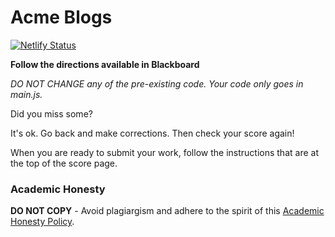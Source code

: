 # Acme Blogs

[![Netlify Status](https://api.netlify.com/api/v1/badges/30a41894-c864-418e-94b1-315cb66675bc/deploy-status)](https://app.netlify.com/sites/andrew-velez-fhsu-inf-651-final/deploys)

**Follow the directions available in Blackboard** 

_DO NOT CHANGE any of the pre-existing code. Your code only goes in main.js._

Did you miss some?

It's ok. Go back and make corrections. Then check your score again!

When you are ready to submit your work, follow the instructions that are at the top of the score page.

### Academic Honesty

**DO NOT COPY** - Avoid plagiargism and adhere to the spirit of this [Academic Honesty Policy](https://www.freecodecamp.org/news/academic-honesty-policy/).
